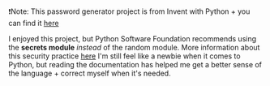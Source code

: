 ❗Note: This password generator project is from Invent with Python + you can find it [here](https://inventwithpython.com/pythongently/exercise19/)

I enjoyed this project, but Python Software Foundation recommends using the **secrets module** *instead* of the random module. 
More information about this security practice [here](https://docs.python.org/3/library/secrets.html#module-secrets) I'm still feel like a newbie when it comes to Python, but reading the documentation has helped me get a better sense of the language + correct myself when it's needed.

